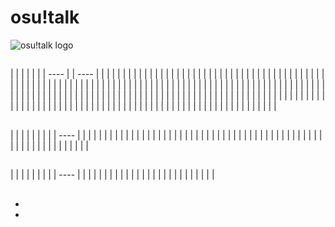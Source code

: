 # osu!talk

![osu!talk logo](osu!talk.jpg)





## 

|  |      |  |      |
|  | ---- |  | ---- |
|  | []() |  | []() |
|  | []() |  | []() |
|  | []() |  | []() |
|  | []() |  | []() |
|  | []() |  | []() |
|  | []() |  | []() |
|  | []() |  | []() |
|  | []() |  | []() |
|  | []() |  | []() |
|  | []() |  | []() |
|  | []() |  | []() |
|  | []() |  | []() |
|  | []() |  | []() |
|  | []() |  | []() |
|  | []() |  | []() |
|  | []() |  | []() |
|  | []() |  | []() |
|  | []() |  | []() |
|  | []() |  | []() |
|  | []() |  | []() |
|  | []() |  | []() |
|  | []() |  | []() |
|  | []() |  | []() |
|  | []() |  | []() |
|  | []() |  | []() |
|  | []() |  | []() |
|  | []() |  | []() |
|  | []() |  | []() |
|  | []() |  | []() |
|  | []() |  | []() |
|  | []() |  | []() |
|  | []() |  | []() |
|  | []() |  | []() |
|  | []() |  | []() |
|  | []() |  | []() |
|  | []() |  | []() |
|  | []() |  | []() |
|  | []() |  | []() |
|  | []() |  | []() |
|  | []() |  | []() |
|  | []() |  | []() |
|  | []() |  | []() |

## 

|  |  |  |      |
|  |  |  | ---- |
|  |  |  | []() |
|  |  |  | []() |
|  |  |  | []() |
|  |  |  | []() |
|  |  |  | []() |
|  |  |  | []() |
|  |  |  | []() |
|  |  |  | []() |
|  |  |  | []() |
|  |  |  | []() |
|  |  |  | []() |
|  |  |  | []() |

## 

|  |  |  |      |
|  |  |  | ---- |
|  |  |  | []() |
|  |  |  | []() |
|  |  |  | []() |
|  |  |  | []() |
|  |  |  | []() |

## 

- 
-
